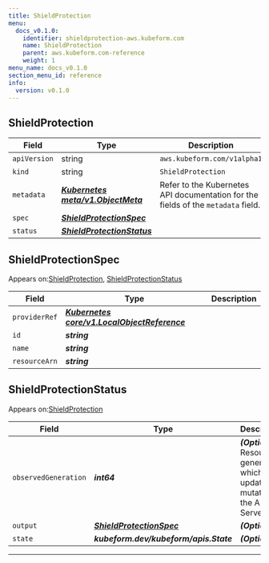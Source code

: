 ```yaml
---
title: ShieldProtection
menu:
  docs_v0.1.0:
    identifier: shieldprotection-aws.kubeform.com
    name: ShieldProtection
    parent: aws.kubeform.com-reference
    weight: 1
menu_name: docs_v0.1.0
section_menu_id: reference
info:
  version: v0.1.0
---
```


## ShieldProtection
| Field | Type | Description |
| ------ | ----- | ----------- |
| `apiVersion` | string | `aws.kubeform.com/v1alpha1` |
|    `kind` | string | `ShieldProtection` |
| `metadata` | ***[Kubernetes meta/v1.ObjectMeta](https://kubernetes.io/docs/reference/generated/kubernetes-api/v1.13/#objectmeta-v1-meta)***|Refer to the Kubernetes API documentation for the fields of the `metadata` field.|
| `spec` | ***[ShieldProtectionSpec](#shieldprotectionspec)***||
| `status` | ***[ShieldProtectionStatus](#shieldprotectionstatus)***||
## ShieldProtectionSpec



Appears on:[ShieldProtection](#shieldprotection), [ShieldProtectionStatus](#shieldprotectionstatus)



| Field | Type | Description |
| ------ | ----- | ----------- |
| `providerRef` | ***[Kubernetes core/v1.LocalObjectReference](https://kubernetes.io/docs/reference/generated/kubernetes-api/v1.13/#localobjectreference-v1-core)***||
| `id` | ***string***||
| `name` | ***string***||
| `resourceArn` | ***string***||
## ShieldProtectionStatus



Appears on:[ShieldProtection](#shieldprotection)



| Field | Type | Description |
| ------ | ----- | ----------- |
| `observedGeneration` | ***int64***| ***(Optional)*** Resource generation, which is updated on mutation by the API Server.|
| `output` | ***[ShieldProtectionSpec](#shieldprotectionspec)***| ***(Optional)*** |
| `state` | ***kubeform.dev/kubeform/apis.State***| ***(Optional)*** |
---
